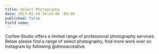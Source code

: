 ```yaml
---
title: Select Photography
date: 2017-02-19 14:24:00 -05:00
published: false
Field name: 
---
```


Curfew Studio offers a limited range of professional photography services. Below please find a range of select photography, find more work over on Instagram by following @drewacreative.